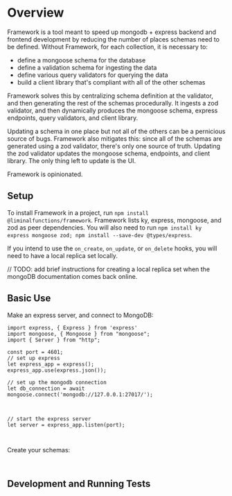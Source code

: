 # Overview

Framework is a tool meant to speed up mongodb + express backend and frontend development by reducing the number of places schemas need to be defined. Without Framework, for each collection, it is necessary to:
- define a mongoose schema for the database
- define a validation schema for ingesting the data
- define various query validators for querying the data
- build a client library that's compliant with all of the other schemas

Framework solves this by centralizing schema definition at the validator, and then generating the rest of the schemas procedurally. It ingests a zod validator, and then dynamically produces the mongoose schema, express endpoints, query validators, and client library.

Updating a schema in one place but not all of the others can be a pernicious source of bugs. Framework also mitigates this: since all of the schemas are generated using a zod validator, there's only one source of truth. Updating the zod validator updates the mongoose schema, endpoints, and client library. The only thing left to update is the UI.

Framework is opinionated.

## Setup

To install Framework in a project, run `npm install @liminalfunctions/framework`. Framework lists ky, express, mongoose, and zod as peer dependencies. You will also need to run `npm install ky express mongoose zod; npm install --save-dev @types/express`.

If you intend to use the `on_create`, `on_update`, or `on_delete` hooks, you will need to have a local replica set locally.

// TODO: add brief instructions for creating a local replica set when the mongoDB documentation comes back online.

## Basic Use

Make an express server, and connect to MongoDB:

```
import express, { Express } from 'express'
import mongoose, { Mongoose } from "mongoose";
import { Server } from "http";

const port = 4601;
// set up express
let express_app = express();
express_app.use(express.json());

// set up the mongodb connection
let db_connection = await mongoose.connect('mongodb://127.0.0.1:27017/');



// start the express server
let server = express_app.listen(port);



```

Create your schemas:
```


```



## Development and Running Tests




